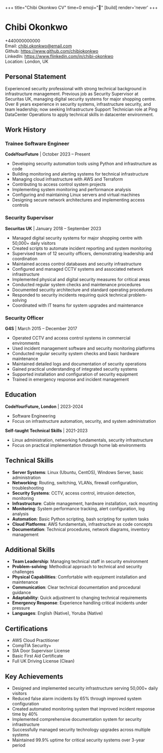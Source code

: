 +++
title="Chibi Okonkwo CV" 
time=0 
emoji="📄" 
[build]
render='never'
+++

# Chibi Okonkwo

+440000000000  
Email: chibi.okonkwo@email.com  
Github: https://www.github.com/chibiokonkwo  
LinkedIn: https://www.flinkedin.com/in/chibi-okonkwo  
Location: London, UK

## Personal Statement

Experienced security professional with strong technical background in infrastructure management. Previous job as Security Supervisor at Securitas UK, managing digital security systems for major shopping centre. Over 8 years experience in security systems, infrastructure security, and team leadership; now seeking Infrastructure Support Technician role at Ping DataCenter Operations to apply technical skills in datacenter environment.

## Work History

### Trainee Software Engineer

**CodeYourFuture** | October 2023 – Present

- Developing security automation tools using Python and infrastructure as code
- Building monitoring and alerting systems for technical infrastructure
- Managing cloud infrastructure with AWS and Terraform
- Contributing to access control system projects
- Implementing system monitoring and performance analysis
- Configuring and maintaining Linux servers and virtual machines
- Designing secure network architectures and implementing access controls

### Security Supervisor

**Securitas UK** | January 2018 – September 2023

- Managed digital security systems for major shopping centre with 50,000+ daily visitors
- Created scripts to automate incident reporting and system monitoring
- Supervised team of 12 security officers, demonstrating leadership and coordination
- Maintained access control databases and security infrastructure
- Configured and managed CCTV systems and associated network infrastructure
- Implemented physical and digital security measures for critical areas
- Conducted regular system checks and maintenance procedures
- Documented security architecture and standard operating procedures
- Responded to security incidents requiring quick technical problem-solving
- Coordinated with IT teams for system upgrades and maintenance

### Security Officer

**G4S** | March 2015 – December 2017

- Operated CCTV and access control systems in commercial environments
- Used incident management software and security monitoring platforms
- Conducted regular security system checks and basic hardware maintenance
- Maintained detailed logs and documentation of security operations
- Gained practical understanding of integrated security systems
- Supported installation and configuration of security equipment
- Trained in emergency response and incident management

## Education

**CodeYourFuture, London** | 2023-2024

- Software Engineering
- Focus on infrastructure automation, security, and system administration

**Self-taught Technical Skills** | 2021-2023

- Linux administration, networking fundamentals, security infrastructure
- Focus on practical implementation through home lab environments

## Technical Skills

- **Server Systems**: Linux (Ubuntu, CentOS), Windows Server, basic administration
- **Networking**: Routing, switching, VLANs, firewall configuration, troubleshooting
- **Security Systems**: CCTV, access control, intrusion detection, monitoring
- **Infrastructure**: Cable management, hardware installation, rack mounting
- **Monitoring**: System performance tracking, alert configuration, log analysis
- **Automation**: Basic Python scripting, bash scripting for system tasks
- **Cloud Platforms**: AWS fundamentals, infrastructure as code concepts
- **Documentation**: Technical procedures, network diagrams, inventory management

## Additional Skills

- **Team Leadership**: Managing technical staff in security environment
- **Problem-solving**: Methodical approach to technical and security challenges
- **Physical Capabilities**: Comfortable with equipment installation and maintenance
- **Communication**: Clear technical documentation and procedural guidance
- **Adaptability**: Quick adjustment to changing technical requirements
- **Emergency Response**: Experience handling critical incidents under pressure
- **Languages**: English (Native), Yoruba (Native)

## Certifications

- AWS Cloud Practitioner
- CompTIA Security+
- SIA Door Supervisor License
- Basic First Aid Certificate
- Full UK Driving License (Clean)

## Key Achievements

- Designed and implemented security infrastructure serving 50,000+ daily visitors
- Reduced false alarm incidents by 65% through improved system configuration
- Created automated monitoring system that improved incident response time by 40%
- Implemented comprehensive documentation system for security infrastructure
- Successfully managed security technology upgrades across multiple systems
- Maintained 99.9% uptime for critical security systems over 3-year period

